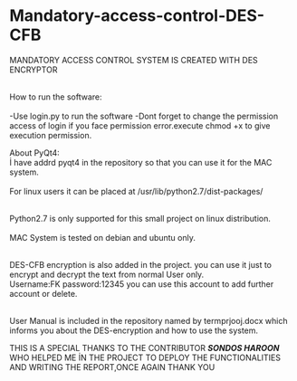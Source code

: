 # Mandatory-access-control-DES-CFB
MANDATORY ACCESS CONTROL SYSTEM IS CREATED WITH DES ENCRYPTOR 


<p><br>How to run the software:</br>
  <br>-Use login.py to run the software
  -Dont forget to change the permission access of login if you face permission error.execute chmod +x to give execution permission.</br>
  </p>
<p>About PyQt4:
 <br> İ have addrd pyqt4 in the repository so that you can use it for the MAC system.</br>
  <br>For linux users it can be placed at /usr/lib/python2.7/dist-packages/</br>
</p>  
<br>Python2.7 is only supported for this small project on linux distribution.</br>
<br>MAC System is tested on debian and ubuntu only.</br>

<br>DES-CFB encryption is also added in the project. you can use it just to encrypt and decrypt the text from normal User only.</br>
Username:FK
password:12345
you can use this account to add further account or delete.

<br>User Manual is included in the repository named by termprjooj.docx which informs you about the DES-encryption and how to use the system.</br>

 THIS IS A SPECIAL THANKS TO THE CONTRIBUTOR <b><i>SONDOS HAROON</i></b> WHO HELPED ME İN THE PROJECT TO DEPLOY THE FUNCTIONALITIES AND WRITING THE REPORT,ONCE AGAIN THANK YOU 
